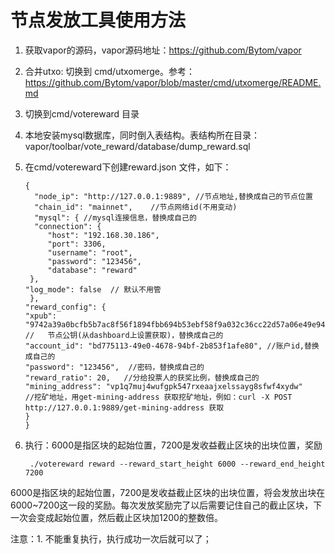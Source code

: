 # 节点发放工具使用方法


1. 获取vapor的源码，vapor源码地址：<https://github.com/Bytom/vapor>
 
2. 合并utxo: 切换到 cmd/utxomerge。参考：<https://github.com/Bytom/vapor/blob/master/cmd/utxomerge/README.md>

3. 切换到cmd/votereward 目录

4. 本地安装mysql数据库，同时倒入表结构。表结构所在目录：vapor/toolbar/vote_reward/database/dump_reward.sql

5. 在cmd/votereward下创建reward.json 文件，如下：    

       {
         "node_ip": "http://127.0.0.1:9889", //节点地址,替换成自己的节点位置 
         "chain_id": "mainnet",    //节点网络id(不用变动) 
         "mysql": { //mysql连接信息，替换成自己的
         "connection": {    
            "host": "192.168.30.186",      
            "port": 3306,    
            "username": "root",    
            "password": "123456",   
            "database": "reward"    
        },  
       "log_mode": false  // 默认不用管   
        },  
       "reward_config": {  
       "xpub": "9742a39a0bcfb5b7ac8f56f1894fbb694b53ebf58f9a032c36cc22d57a06e49e94ff7199063fb7a78190624fa3530f611404b56fc9af91dcaf4639614512cb64",  //   节点公钥(从dashboard上设置获取)，替换成自己的     
       "account_id": "bd775113-49e0-4678-94bf-2b853f1afe80", //账户id,替换成自己的
       "password": "123456",  //密码，替换成自己的
       "reward_ratio": 20,   //分给投票人的获奖比例，替换成自己的
       "mining_address": "vp1q7muj4wufgpk547rxeaajxelssayg8sfwf4xydw"    //挖矿地址，用get-mining-address 获取挖矿地址，例如：curl -X POST http://127.0.0.1:9889/get-mining-address 获取 
       }
       } 
    
5. 执行：6000是指区块的起始位置，7200是发收益截止区块的出块位置，奖励

        ./votereward reward --reward_start_height 6000 --reward_end_height 7200
        
        
6000是指区块的起始位置，7200是发收益截止区块的出块位置，将会发放出块在6000~7200这一段的奖励。每次发放奖励完了以后需要记住自己的截止区块，下一次会变成起始位置，然后截止区块加1200的整数倍。
  
  
  注意：1. 不能重复执行，执行成功一次后就可以了；






